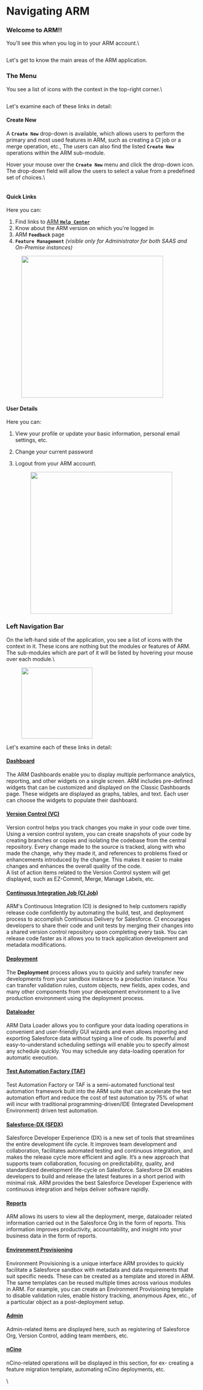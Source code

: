 # Navigating ARM

### Welcome to ARM!! <a href="#welcome-to-arm" id="welcome-to-arm"></a>

You'll see this when you log in to your ARM account.\


<figure><img src="https://cdn.document360.io/8711f4e7-c040-4616-aac9-d947f87e4619/Images/Documentation/image-1667374331788.png" alt=""><figcaption></figcaption></figure>

Let's get to know the main areas of the ARM application.

### The Menu <a href="#the-menu" id="the-menu"></a>

You see a list of icons with the context in the top-right corner.\


<figure><img src="https://cdn.document360.io/8711f4e7-c040-4616-aac9-d947f87e4619/Images/Documentation/image-1667374381275.png" alt=""><figcaption></figcaption></figure>

Let's examine each of these links in detail:

#### **Create New** <a href="#create-new" id="create-new"></a>

A **`Create New`** drop-down is available, which allows users to perform the primary and most used features in ARM, such as creating a CI job or a merge operation, etc., The users can also find the listed **`Create New`** operations within the ARM sub-module.

Hover your mouse over the **`Create New`** menu and click the drop-down icon. The drop-down field will allow the users to select a value from a predefined set of choices.\


<figure><img src="https://cdn.document360.io/8711f4e7-c040-4616-aac9-d947f87e4619/Images/Documentation/image-1667374488024.png" alt=""><figcaption></figcaption></figure>

#### **Quick Links** <a href="#quick-links" id="quick-links"></a>

Here you can:

1. Find links to [ARM **`Help Center`**](http://127.0.0.1:5000/o/vIHQCTOOUDcNoPic3AQi/s/9vAxMuDrkUkB4OXlH9CL/)
2. Know about the ARM version on which you're logged in
3. ARM **`Feedback`** page
4. **`Feature Management`** _(visible only for Administrator for both SAAS and On-Premise instances)_

<figure><img src="https://cdn.document360.io/8711f4e7-c040-4616-aac9-d947f87e4619/Images/Documentation/image-1655698394821.png" alt="" width="375"><figcaption></figcaption></figure>

#### **User Details** <a href="#user-details" id="user-details"></a>

Here you can:

1. View your profile or update your basic information, personal email settings, etc.
2. Change your current password
3.  Logout from your ARM account\


    <figure><img src="https://cdn.document360.io/8711f4e7-c040-4616-aac9-d947f87e4619/Images/Documentation/image-1667374584758.png" alt="" width="375"><figcaption></figcaption></figure>

### Left Navigation Bar <a href="#left-navigation-bar" id="left-navigation-bar"></a>

On the left-hand side of the application, you see a list of icons with the context in it. These icons are nothing but the modules or features of ARM. The sub-modules which are part of it will be listed by hovering your mouse over each module.\


<figure><img src="https://cdn.document360.io/8711f4e7-c040-4616-aac9-d947f87e4619/Images/Documentation/image-1667374693852.png" alt="" width="188"><figcaption></figcaption></figure>

Let's examine each of these links in detail:

#### [Dashboard](arm-features/dashboard-and-pipelines/dashboards-and-widgets.md) <a href="#dashboard" id="dashboard"></a>

The ARM Dashboards enable you to display multiple performance analytics, reporting, and other widgets on a single screen. ARM includes pre-defined widgets that can be customized and displayed on the Classic Dashboards page. These widgets are displayed as graphs, tables, and text. Each user can choose the widgets to populate their dashboard.

#### [Version Control (VC)](arm-features/version-control/introduction-to-version-control/) <a href="#version-control-vc" id="version-control-vc"></a>

Version control helps you track changes you make in your code over time. Using a version control system, you can create snapshots of your code by creating branches or copies and isolating the codebase from the central repository. Every change made to the source is tracked, along with who made the change, why they made it, and references to problems fixed or enhancements introduced by the change. This makes it easier to make changes and enhances the overall quality of the code.\
A list of action items related to the Version Control system will get displayed, such as EZ-Commit, Merge, Manage Labels, etc.

#### [Continuous Integration Job (CI Job)](automation-and-ci.md) <a href="#continuous-integration-job-ci-job" id="continuous-integration-job-ci-job"></a>

ARM's Continuous Integration (CI) is designed to help customers rapidly release code confidently by automating the build, test, and deployment process to accomplish Continuous Delivery for Salesforce. CI encourages developers to share their code and unit tests by merging their changes into a shared version control repository upon completing every task. You can release code faster as it allows you to track application development and metadata modifications.

#### [Deployment](deployment.md) <a href="#deployment" id="deployment"></a>

The **Deployment** process allows you to quickly and safely transfer new developments from your sandbox instance to a production instance. You can transfer validation rules, custom objects, new fields, apex codes, and many other components from your development environment to a live production environment using the deployment process.

#### [Dataloader](dataloader.md) <a href="#dataloader" id="dataloader"></a>

ARM Data Loader allows you to configure your data loading operations in convenient and user-friendly GUI wizards and even allows importing and exporting Salesforce data without typing a line of code. Its powerful and easy-to-understand scheduling settings will enable you to specify almost any schedule quickly. You may schedule any data-loading operation for automatic execution.

#### [Test Automation Factory (TAF)](taf-workflow.md) <a href="#test-automation-factory-taf" id="test-automation-factory-taf"></a>

Test Automation Factory or TAF is a semi-automated functional test automation framework built into the ARM suite that can accelerate the test automation effort and reduce the cost of test automation by 75% of what will incur with traditional programming-driven/IDE (Integrated Development Environment) driven test automation.

#### [Salesforce-DX (SFDX)](salesforce-dx.md) <a href="#salesforcedx-sfdx" id="salesforcedx-sfdx"></a>

Salesforce Developer Experience (DX) is a new set of tools that streamlines the entire development life cycle. It improves team development and collaboration, facilitates automated testing and continuous integration, and makes the release cycle more efficient and agile. It’s a new approach that supports team collaboration, focusing on predictability, quality, and standardized development life-cycle on Salesforce. Salesforce DX enables developers to build and release the latest features in a short period with minimal risk. ARM provides the best Salesforce Developer Experience with continuous integration and helps deliver software rapidly.

#### [Reports](reports-overview.md) <a href="#reports" id="reports"></a>

ARM allows its users to view all the deployment, merge, dataloader related information carried out in the Salesforce Org in the form of reports. This information improves productivity, accountability, and insight into your business data in the form of reports.

#### [Environment Provisioning](environment-provisioning.md) <a href="#environment-provisioning" id="environment-provisioning"></a>

Environment Provisioning is a unique interface ARM provides to quickly facilitate a Salesforce sandbox with metadata and data requirements that suit specific needs. These can be created as a template and stored in ARM. The same templates can be reused multiple times across various modules in ARM. For example, you can create an Environment Provisioning template to disable validation rules, enable history tracking, anonymous Apex, etc., of a particular object as a post-deployment setup.

#### [Admin](broken-reference) <a href="#admin" id="admin"></a>

Admin-related items are displayed here, such as registering of Salesforce Org, Version Control, adding team members, etc.

#### [nCino](ncino.md) <a href="#ncino" id="ncino"></a>

nCino-related operations will be displayed in this section, for ex- creating a feature migration template, automating nCino deployments, etc.

\
